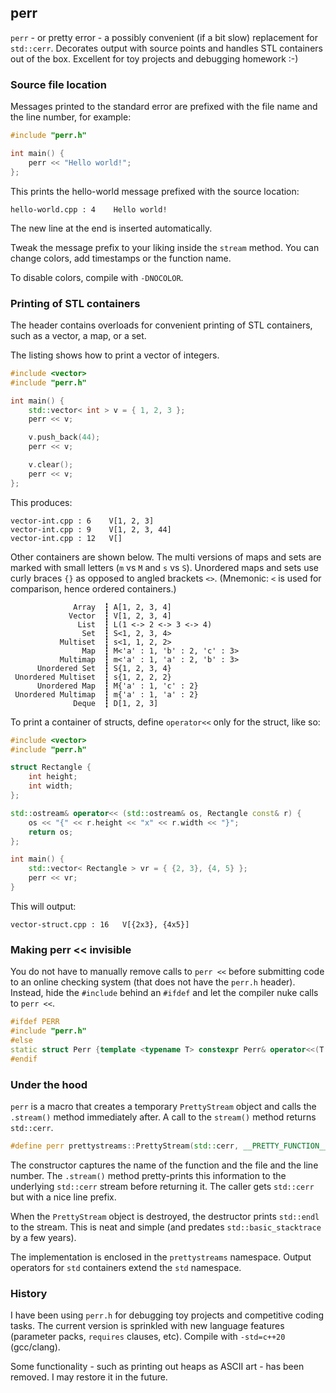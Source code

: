 ## perr

`perr` - or pretty error - a possibly convenient (if a bit slow) replacement for `std::cerr`.
Decorates output with source points and handles STL containers out of the box.
Excellent for toy projects and debugging homework :-)

### Source file location

Messages printed to the standard error are prefixed with the file name and the line number, for example:

```cpp
#include "perr.h"

int main() {
	perr << "Hello world!";
};
```

This prints the hello-world message prefixed with the source location:

```
hello-world.cpp : 4    Hello world!
```

The new line at the end is inserted automatically.

Tweak the message prefix to your liking inside the `stream` method.
You can change colors, add timestamps or the function name.

To disable colors, compile with `-DNOCOLOR`.

### Printing of STL containers

The header contains overloads for convenient printing of STL containers,
such as a vector, a map, or a set.

The listing shows how to print a vector of integers.

```cpp
#include <vector>
#include "perr.h"

int main() {
	std::vector< int > v = { 1, 2, 3 };
	perr << v;

	v.push_back(44);
	perr << v;

	v.clear();
	perr << v;
};
```

This produces:

```
vector-int.cpp : 6    V[1, 2, 3]
vector-int.cpp : 9    V[1, 2, 3, 44]
vector-int.cpp : 12   V[]
```

Other containers are shown below.
The multi versions of maps and sets are marked with small letters (`m` vs `M` and `s` vs `S`).
Unordered maps and sets use curly braces `{}` as opposed to angled brackets `<>`.
(Mnemonic: `<` is used for comparison, hence ordered containers.)
```
              Array  ┇ A[1, 2, 3, 4]
             Vector  ┇ V[1, 2, 3, 4]
               List  ┇ L(1 <-> 2 <-> 3 <-> 4)
                Set  ┇ S<1, 2, 3, 4>
           Multiset  ┇ s<1, 1, 2, 2>
                Map  ┇ M<'a' : 1, 'b' : 2, 'c' : 3>
           Multimap  ┇ m<'a' : 1, 'a' : 2, 'b' : 3>
      Unordered Set  ┇ S{1, 2, 3, 4}
 Unordered Multiset  ┇ s{1, 2, 2, 2}
      Unordered Map  ┇ M{'a' : 1, 'c' : 2}
 Unordered Multimap  ┇ m{'a' : 1, 'a' : 2}
              Deque  ┇ D[1, 2, 3]
```

To print a container of structs, define `operator<<` only for the struct,
like so:

```cpp
#include <vector>
#include "perr.h"

struct Rectangle {
	int height;
	int width;
};

std::ostream& operator<< (std::ostream& os, Rectangle const& r) {
	os << "{" << r.height << "x" << r.width << "}";
	return os;
};

int main() {
	std::vector< Rectangle > vr = { {2, 3}, {4, 5} };
	perr << vr;
}
```

This will output:

```
vector-struct.cpp : 16   V[{2x3}, {4x5}]
```

### Making perr << invisible

You do not have to manually remove calls to `perr <<` before submitting code
to an online checking system (that does not have the `perr.h` header).
Instead, hide the `#include` behind an `#ifdef` and let the compiler nuke calls to `perr <<`.

```cpp
#ifdef PERR
#include "perr.h"
#else
static struct Perr {template <typename T> constexpr Perr& operator<<(T const &any) {return *this;}} perr;
#endif
```

### Under the hood

`perr` is a macro that creates a temporary `PrettyStream` object and
calls the `.stream()` method immediately after.
A call to the `stream()` method returns `std::cerr`.

```cpp
#define perr prettystreams::PrettyStream(std::cerr, __PRETTY_FUNCTION__, __FILE__, __LINE__).stream()
```

The constructor captures the name of the function and the file and the line number.
The `.stream()` method pretty-prints this information to the underlying `std::cerr` stream before returning it.
The caller gets `std::cerr` but with a nice line prefix.

When the `PrettyStream` object is destroyed, the destructor prints `std::endl` to the stream.
This is neat and simple (and predates `std::basic_stacktrace` by a few years).

The implementation is enclosed in the `prettystreams` namespace.
Output operators for `std` containers extend the `std` namespace.

### History

I have been using `perr.h` for debugging toy projects and competitive coding tasks.
The current version is sprinkled with new language features (parameter packs, `requires` clauses, etc).
Compile with `-std=c++20` (gcc/clang).

Some functionality - such as printing out heaps as ASCII art - has been removed.
I may restore it in the future.
